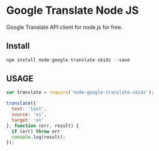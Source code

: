 # Google Translate Node JS

Google Translate API client for node.js for free.

## Install

```js
npm install node-google-translate-skidz --save
```

## USAGE

```js
var translate = require('node-google-translate-skidz');

translate({
  text: 'text',
  source: 'es',
  target: 'en'
}, function (err, result) {
  if (err) throw err
  console.log(result);
});
```
